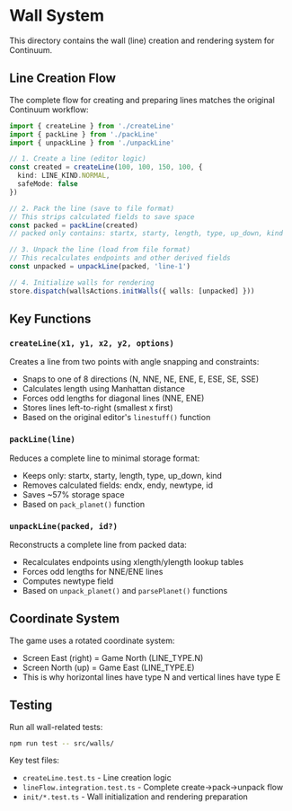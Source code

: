 # Wall System

This directory contains the wall (line) creation and rendering system for Continuum.

## Line Creation Flow

The complete flow for creating and preparing lines matches the original Continuum workflow:

```typescript
import { createLine } from './createLine'
import { packLine } from './packLine'
import { unpackLine } from './unpackLine'

// 1. Create a line (editor logic)
const created = createLine(100, 100, 150, 100, {
  kind: LINE_KIND.NORMAL,
  safeMode: false
})

// 2. Pack the line (save to file format)
// This strips calculated fields to save space
const packed = packLine(created)
// packed only contains: startx, starty, length, type, up_down, kind

// 3. Unpack the line (load from file format)
// This recalculates endpoints and other derived fields
const unpacked = unpackLine(packed, 'line-1')

// 4. Initialize walls for rendering
store.dispatch(wallsActions.initWalls({ walls: [unpacked] }))
```

## Key Functions

### `createLine(x1, y1, x2, y2, options)`
Creates a line from two points with angle snapping and constraints:
- Snaps to one of 8 directions (N, NNE, NE, ENE, E, ESE, SE, SSE)
- Calculates length using Manhattan distance
- Forces odd lengths for diagonal lines (NNE, ENE)
- Stores lines left-to-right (smallest x first)
- Based on the original editor's `linestuff()` function

### `packLine(line)`
Reduces a complete line to minimal storage format:
- Keeps only: startx, starty, length, type, up_down, kind
- Removes calculated fields: endx, endy, newtype, id
- Saves ~57% storage space
- Based on `pack_planet()` function

### `unpackLine(packed, id?)`
Reconstructs a complete line from packed data:
- Recalculates endpoints using xlength/ylength lookup tables
- Forces odd lengths for NNE/ENE lines
- Computes newtype field
- Based on `unpack_planet()` and `parsePlanet()` functions

## Coordinate System

The game uses a rotated coordinate system:
- Screen East (right) = Game North (LINE_TYPE.N)
- Screen North (up) = Game East (LINE_TYPE.E)
- This is why horizontal lines have type N and vertical lines have type E

## Testing

Run all wall-related tests:
```bash
npm run test -- src/walls/
```

Key test files:
- `createLine.test.ts` - Line creation logic
- `lineFlow.integration.test.ts` - Complete create->pack->unpack flow
- `init/*.test.ts` - Wall initialization and rendering preparation